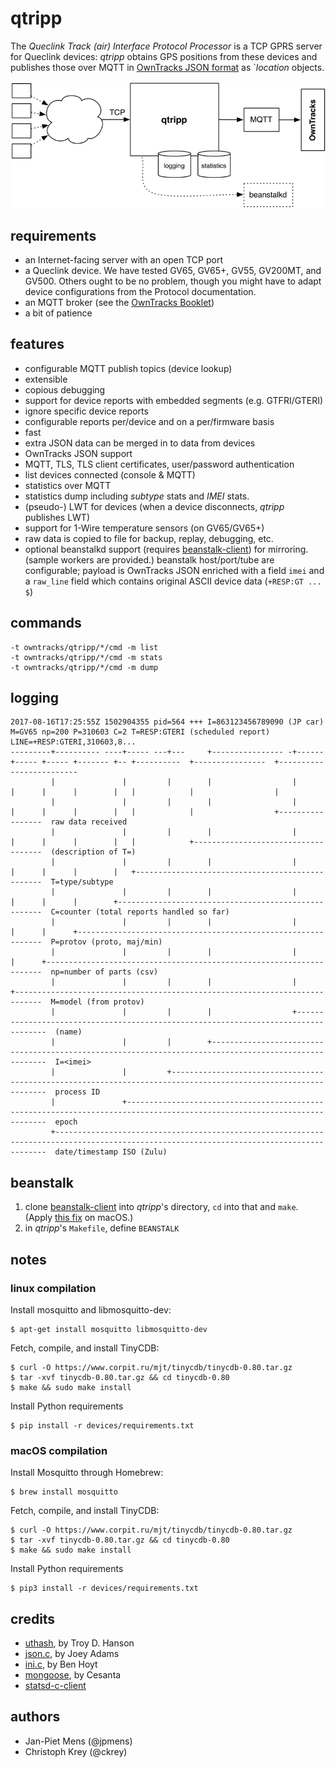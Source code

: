 # qtripp

The _Queclink Track (air) Interface Protocol Processor_ is a TCP GPRS server for Queclink devices: _qtripp_ obtains GPS positions from these devices and publishes those over MQTT in [OwnTracks JSON format](http://owntracks.org/booklet/tech/json/) as `_location_ objects.

![qtripp](assets/qtripp.png)

## requirements

* an Internet-facing server with an open TCP port
* a Queclink device. We have tested GV65, GV65+, GV55, GV200MT, and GV500. Others ought to be no problem, though you might have to adapt device configurations from the Protocol documentation.
* an MQTT broker (see the [OwnTracks Booklet](http://owntracks.org/booklet/guide/broker/))
* a bit of patience

## features

* configurable MQTT publish topics (device lookup)
* extensible
* copious debugging
* support for device reports with embedded segments (e.g. GTFRI/GTERI)
* ignore specific device reports
* configurable reports per/device and on a per/firmware basis
* fast
* extra JSON data can be merged in to data from devices
* OwnTracks JSON support
* MQTT, TLS, TLS client certificates, user/password authentication
* list devices connected (console & MQTT)
* statistics over MQTT
* statistics dump including _subtype_ stats and _IMEI_ stats.
* (pseudo-) LWT for devices (when a device disconnects, _qtripp_ publishes LWT)
* support for 1-Wire temperature sensors (on GV65/GV65+)
* raw data is copied to file for backup, replay, debugging, etc.
* optional beanstalkd support (requires [beanstalk-client](https://github.com/deepfryed/beanstalk-client)) for mirroring. (sample workers are provided.) beanstalk host/port/tube are configurable; payload is OwnTracks JSON enriched with a field `imei` and a `raw_line` field which contains original ASCII device data (`+RESP:GT ... $`)

## commands

```
-t owntracks/qtripp/*/cmd -m list
-t owntracks/qtripp/*/cmd -m stats
-t owntracks/qtripp/*/cmd -m dump
```

## logging



```
2017-08-16T17:25:55Z 1502904355 pid=564 +++ I=863123456789090 (JP car) M=GV65 np=200 P=310603 C=2 T=RESP:GTERI (scheduled report) LINE=+RESP:GTERI,310603,8...
---------+---------- ----+----- ---+---     +---------------- -+------ +----- +----- +------- +-- +----------  +----------------  +-------------------------
         |               |         |        |                  |       |      |      |        |   |            |                  |
         |               |         |        |                  |       |      |      |        |   |            |                  +-----------------  raw data received
         |               |         |        |                  |       |      |      |        |   |            +------------------------------------  (description of T=)
         |               |         |        |                  |       |      |      |        |   +-------------------------------------------------  T=type/subtype
         |               |         |        |                  |       |      |      |        +-----------------------------------------------------  C=counter (total reports handled so far)
         |               |         |        |                  |       |      |      +--------------------------------------------------------------  P=protov (proto, maj/min)
         |               |         |        |                  |       |      +---------------------------------------------------------------------  np=number of parts (csv)
         |               |         |        |                  |       +----------------------------------------------------------------------------  M=model (from protov)
         |               |         |        |                  +------------------------------------------------------------------------------------  (name)
         |               |         |        +-------------------------------------------------------------------------------------------------------  I=<imei>
         |               |         +----------------------------------------------------------------------------------------------------------------  process ID
         |               +--------------------------------------------------------------------------------------------------------------------------  epoch
         +------------------------------------------------------------------------------------------------------------------------------------------  date/timestamp ISO (Zulu)
```

## beanstalk

1. clone [beanstalk-client](https://github.com/deepfryed/beanstalk-client/) into _qtripp_'s directory, `cd` into that and `make`. (Apply [this fix](https://github.com/deepfryed/beanstalk-client/issues/32) on macOS.)
2. in _qtripp_'s `Makefile`, define `BEANSTALK`


## notes
### linux compilation

Install mosquitto and libmosquitto-dev:
```shell
$ apt-get install mosquitto libmosquitto-dev
```

Fetch, compile, and install TinyCDB:
```shell
$ curl -O https://www.corpit.ru/mjt/tinycdb/tinycdb-0.80.tar.gz
$ tar -xvf tinycdb-0.80.tar.gz && cd tinycdb-0.80
$ make && sudo make install
```

Install Python requirements
```shell
$ pip install -r devices/requirements.txt
```


### macOS compilation

Install Mosquitto through Homebrew:
```shell
$ brew install mosquitto
```

Fetch, compile, and install TinyCDB:
```shell
$ curl -O https://www.corpit.ru/mjt/tinycdb/tinycdb-0.80.tar.gz
$ tar -xvf tinycdb-0.80.tar.gz && cd tinycdb-0.80
$ make && sudo make install
```

Install Python requirements
```shell
$ pip3 install -r devices/requirements.txt
```



## credits

* [uthash](https://troydhanson.github.io/uthash/), by Troy D. Hanson
* [json.c](https://ccodearchive.net/info/json.html), by Joey Adams
* [ini.c](https://github.com/benhoyt/inih), by Ben Hoyt
* [mongoose](https://github.com/cesanta/mongoose), by Cesanta
* [statsd-c-client](https://github.com/romanbsd/statsd-c-client)

## authors

* Jan-Piet Mens (@jpmens)
* Christoph Krey (@ckrey)
